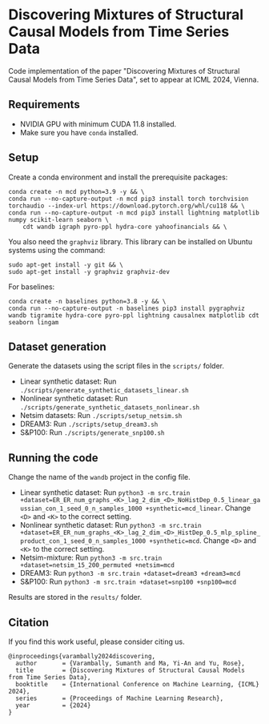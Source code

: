 # Discovering Mixtures of Structural Causal Models from Time Series Data

Code implementation of the paper "Discovering Mixtures of Structural Causal Models from Time Series Data", set to appear at ICML 2024, Vienna.

## Requirements

- NVIDIA GPU with minimum CUDA 11.8 installed.
- Make sure you have `conda` installed.

## Setup

Create a conda environment and install the prerequisite packages:
```
conda create -n mcd python=3.9 -y && \
conda run --no-capture-output -n mcd pip3 install torch torchvision torchaudio --index-url https://download.pytorch.org/whl/cu118 && \
conda run --no-capture-output -n mcd pip3 install lightning matplotlib numpy scikit-learn seaborn \
    cdt wandb igraph pyro-ppl hydra-core yahoofinancials && \
```

You also need the `graphviz` library. This library can be installed on Ubuntu systems using the command:
```
sudo apt-get install -y git && \
sudo apt-get install -y graphviz graphviz-dev
```

For baselines:
```
conda create -n baselines python=3.8 -y && \
conda run --no-capture-output -n baselines pip3 install pygraphviz wandb tigramite hydra-core pyro-ppl lightning causalnex matplotlib cdt seaborn lingam
```


## Dataset generation

Generate the datasets using the script files in the `scripts/` folder.

- Linear synthetic dataset: Run `./scripts/generate_synthetic_datasets_linear.sh`
- Nonlinear synthetic dataset: Run `./scripts/generate_synthetic_datasets_nonlinear.sh`
- Netsim datasets: Run `./scripts/setup_netsim.sh`
- DREAM3: Run `./scripts/setup_dream3.sh`
- S&P100: Run `./scripts/generate_snp100.sh`

## Running the code

Change the name of the `wandb` project in the config file.

- Linear synthetic dataset: Run `python3 -m src.train +dataset=ER_ER_num_graphs_<K>_lag_2_dim_<D>_NoHistDep_0.5_linear_gaussian_con_1_seed_0_n_samples_1000 +synthetic=mcd_linear`. Change `<D>` and `<K>` to the correct setting.  
- Nonlinear synthetic dataset: Run `python3 -m src.train +dataset=ER_ER_num_graphs_<K>_lag_2_dim_<D>_HistDep_0.5_mlp_spline_product_con_1_seed_0_n_samples_1000 +synthetic=mcd`. Change `<D>` and `<K>` to the correct setting.  
- Netsim-mixture: Run `python3 -m src.train +dataset=netsim_15_200_permuted +netsim=mcd`
- DREAM3: Run `python3 -m src.train +dataset=dream3 +dream3=mcd`
- S&P100: Run `python3 -m src.train +dataset=snp100 +snp100=mcd`

Results are stored in the `results/` folder.

## Citation

If you find this work useful, please consider citing us.

```
@inproceedings{varambally2024discovering,
  author       = {Varambally, Sumanth and Ma, Yi-An and Yu, Rose},
  title        = {Discovering Mixtures of Structural Causal Models from Time Series Data},
  booktitle    = {International Conference on Machine Learning, {ICML} 2024},
  series       = {Proceedings of Machine Learning Research},
  year         = {2024}
}
```
